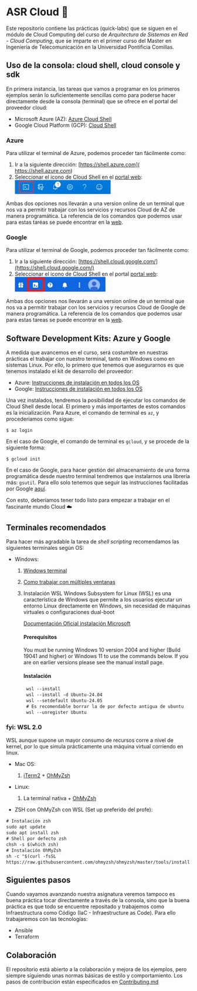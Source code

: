 # ASR Cloud 🚀

Este repositorio contiene las prácticas (quick-labs) que se siguen en el 
módulo de Cloud Computing del curso de *Arquitectura de Sistemas en Red - Cloud Computing*,
que se imparte en el primer curso del Master en Ingeniería de Telecomunicación 
en la Universidad Pontificia Comillas.

## Uso de la consola: cloud shell, cloud console y sdk

En primera instancia, las tareas que vamos a programar en los primeros ejemplos
serán lo suficientemente sencillas como para poderse hacer directamente desde la consola (terminal)
que se ofrece en el portal del proveedor cloud:

- Microsoft Azure (AZ): [Azure Cloud Shell](https://docs.microsoft.com/en-us/azure/cloud-shell/overview)
- Google Cloud Platform (GCP): [Cloud Shell](https://cloud.google.com/shell)

### Azure

Para utilizar el terminal de Azure, podemos proceder tan fácilmente como:

1. Ir a la siguiente dirección: [https://shell.azure.com]( https://shell.azure.com)
2. Seleccionar el icono de Cloud Shell en el [portal web](https://portal.azure.com/#home): ![img.png](.images/az-portal-shell.png)

Ambas dos opciones nos llevarán a una version online de un terminal que nos va a 
permitir trabajar con los servicios y recursos Cloud de AZ de manera programática.
La referencia de los comandos que podemos usar para estas taréas se puede encontrar
en la [web](https://docs.microsoft.com/en-us/cli/azure/reference-index?view=azure-cli-latest).


### Google
Para utilizar el terminal de Google, podemos proceder tan fácilmente como:

1. Ir a la siguiente dirección: [https://shell.cloud.google.com/](https://shell.cloud.google.com/)
2. Seleccionar el icono de Cloud Shell en el portal [portal web](https://console.cloud.google.com): ![img.png](.images/gcp-portal-shell.png)

Ambas dos opciones nos llevarán a una version online de un terminal que nos va a
permitir trabajar con los servicios y recursos Cloud de Google de manera programática.
La referencia de los comandos que podemos usar para estas tareas se puede encontrar
en la [web](https://cloud.google.com/sdk/gcloud/reference).

## Software Development Kits: Azure y Google 

A medida que avancemos en el curso, será costumbre en nuestras prácticas el trabajar con nuestro
terminal, tanto en Windows como en sistemas Linux. 
Por ello, lo primero que tenemos que asegurarnos es que tenemos instalado el kit de desarrollo del proveedor:

- Azure: [Instrucciones de instalación en todos los OS](https://docs.microsoft.com/en-us/cli/azure/install-azure-cli)
- Google: [Instrucciones de instalación en todos los OS](https://cloud.google.com/sdk/docs/install)

Una vez instalados, tendremos la posibilidad de ejecutar los comandos de Cloud Shell desde 
local. El primero y más importantes de estos comandos es la inicialización. 
Para Azure, el comando de terminal es ``az``, y procederíamos como sigue:

```shell
$ az login
```

En el caso de Google, el comando de terminal es ``gcloud``, y se procede de la siguiente
forma:

```shell
$ gcloud init
```

En el caso de Google, para hacer gestión del almacenamiento de una forma programática desde
nuestro terminal tendremos que instalarnos una librería más: `gsutil`.
Para ello solo tenemos que seguir las instrucciones facilitadas por Google [aquí](https://cloud.google.com/storage/docs/gsutil_install).

Con esto, deberíamos tener todo listo para empezar a trabajar en el fascinante 
mundo Cloud ☁️

## Terminales recomendados

Para hacer más agradable la tarea de *shell scripting* recomendamos las siguientes
terminales según OS:

- Windows:
  
    1. [Windows terminal](https://www.microsoft.com/es-es/p/windows-terminal/9n0dx20hk701?rtc=1)
 
    2. [Como trabajar con múltiples ventanas](https://learn.microsoft.com/en-us/windows/terminal/panes)
 
    3. Instalación WSL
        Windows Subsystem for Linux (WSL) es una característica de Windows que permite a los usuarios ejecutar un entorno Linux directamente en Windows, sin necesidad de máquinas virtuales o configuraciones dual-boot
        
        [Documentación Oficial instalación Microsoft](https://learn.microsoft.com/en-us/windows/wsl/install)
        
        #### Prerequisitos

        You must be running Windows 10 version 2004 and higher (Build 19041 and higher) or Windows 11 to use the commands below. If you are on earlier versions please see the manual install page.

        #### Instalación
        ```
         wsl --install
         wsl --install -d Ubuntu-24.04
         wsl --setdefault Ubuntu-24.05
         # Es recomendable borrar la de por defecto antigua de ubuntu
         wsl --unregister Ubuntu
        ```

### fyi: WSL 2.0 

WSL aunque supone un mayor consumo de recursos corre a nivel de kernel, por lo que simula prácticamente una máquina virtual corriendo en linux.



    
- Mac OS:

    1. [iTerm2](https://iterm2.com/) + [OhMyZsh](https://ohmyz.sh/)

- Linux:
    1. La terminal nativa + [OhMyZsh](https://ohmyz.sh/)

- ZSH con OhMyZsh con WSL (Set up preferido del profe):
```
# Instalación zsh
sudo apt update
sudo apt install zsh
# Shell por defecto zsh
chsh -s $(which zsh)
# Instalación OhMyZsh
sh -c "$(curl -fsSL https://raw.githubusercontent.com/ohmyzsh/ohmyzsh/master/tools/install.sh)"

```

## Siguientes pasos

Cuando vayamos avanzando nuestra asignatura veremos tampoco es buena práctica tocar directamente a través de la consola, sino que la buena práctica es que todo se encuentre repositado y trabajemos como Infraestructura como Código (IaC - Infraestructure as Code). Para ello trabajaremos con las tecnologías:
- Ansible
- Terraform

## Colaboración

El repositorio está abierto a la colaboración y mejora de los ejemplos, pero siempre siguiendo
unas normas básicas de estilo y comportamiento. Los pasos de contribución están especificados
en [Contributing.md](CONTRIBUTING.md)
